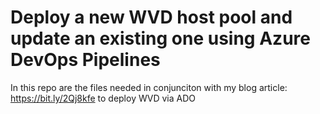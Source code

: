 # Deploy a new WVD host pool and update an existing one using Azure DevOps Pipelines

In this repo are the files needed in conjunciton with my blog article: https://bit.ly/2Qj8kfe to deploy WVD via ADO
